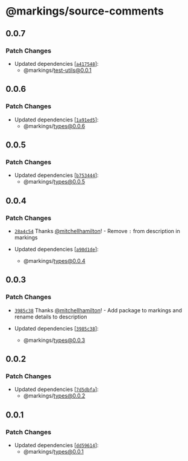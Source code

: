 # @markings/source-comments

## 0.0.7

### Patch Changes

- Updated dependencies [[`a417548`](https://github.com/Thinkmill/markings/commit/a4175484f2af47e9db1f17677e6d8a33066267e7)]:
  - @markings/test-utils@0.0.1

## 0.0.6

### Patch Changes

- Updated dependencies [[`1a91ed5`](https://github.com/Thinkmill/markings/commit/1a91ed542432d652ba2f8f56c26226f9840cd5ed)]:
  - @markings/types@0.0.6

## 0.0.5

### Patch Changes

- Updated dependencies [[`b753444`](https://github.com/Thinkmill/markings/commit/b753444c8d0c16fd5be18dfa57fbe40ca294ac11)]:
  - @markings/types@0.0.5

## 0.0.4

### Patch Changes

- [`28a4c54`](https://github.com/Thinkmill/markings/commit/28a4c54dcb2d765234194624ccc9fa8bf70a38b8) Thanks [@mitchellhamilton](https://github.com/mitchellhamilton)! - Remove `:` from description in markings

- Updated dependencies [[`a90d1de`](https://github.com/Thinkmill/markings/commit/a90d1de4e0b1ae0177b1c9dac8629bfece351faa)]:
  - @markings/types@0.0.4

## 0.0.3

### Patch Changes

- [`3985c38`](https://github.com/Thinkmill/markings/commit/3985c38bbfead32d7aa6559ca07205621ba3ec2f) Thanks [@mitchellhamilton](https://github.com/mitchellhamilton)! - Add package to markings and rename details to description

- Updated dependencies [[`3985c38`](https://github.com/Thinkmill/markings/commit/3985c38bbfead32d7aa6559ca07205621ba3ec2f)]:
  - @markings/types@0.0.3

## 0.0.2

### Patch Changes

- Updated dependencies [[`7d5dbfa`](https://github.com/Thinkmill/markings/commit/7d5dbfa6b57b6ce7166f6cc2efca457e66db9dca)]:
  - @markings/types@0.0.2

## 0.0.1

### Patch Changes

- Updated dependencies [[`dd59614`](https://github.com/Thinkmill/markings/commit/dd596143b68ded17301aafb4301a5b2718ae8272)]:
  - @markings/types@0.0.1
